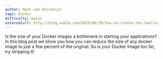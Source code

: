 ```yaml
---
author: Mark van Holsteijn
tags: docker
difficulty: basic
externalurl: http://blog.xebia.com/2015/06/30/how-to-create-the-smallest-possible-docker-container-of-any-image/
---
```

Is the size of your Docker images a bottleneck in starting your applications? In this blog post we show you how you can reduce the size of any docker image to just a few percent of the original. So is your Docker image too fat, try stripping it! 
